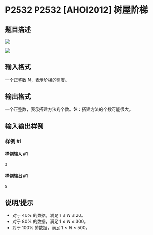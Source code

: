 # P2532 P2532 [AHOI2012] 树屋阶梯

## 题目描述

 ![](https://cdn.luogu.com.cn/upload/pic/1630.png) 

 ![](https://cdn.luogu.com.cn/upload/pic/1631.png) 



## 输入格式

一个正整数 $N$，表示阶梯的高度。


## 输出格式

一个正整数，表示搭建方法的个数。**注**：搭建方法的个数可能很大。


## 输入输出样例

### 样例 #1

#### 样例输入 #1

```
3
```

#### 样例输出 #1

```
5
```

## 说明/提示

- 对于 $40\%$ 的数据，满足 $1\le N\le 20$。
- 对于 $80\%$ 的数据，满足 $1\le N\le 300$。
- 对于 $100\%$ 的数据，满足 $1\le N\le 500$。

